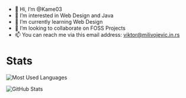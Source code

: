 - 👋 Hi, I’m @Kame03
- 👀 I’m interested in Web Design and Java
- 🌱 I’m currently learning Web Design
- 💞️ I’m looking to collaborate on FOSS Projects
- 📫 You can reach me via this email address: viktor@milivojevic.in.rs

<!---
Kame03/Kame03 is a ✨ special ✨ repository because its `README.md` (this file) appears on your GitHub profile.
You can click the Preview link to take a look at your changes.
--->

# Stats
![Most Used Languages](https://github-readme-stats.vercel.app/api/top-langs/?username=Kame03&theme=dracula&layout=default)

![GitHub Stats](https://github-readme-stats.vercel.app/api?username=Kame03&count_private=false&show_icons=true&theme=dracula)

